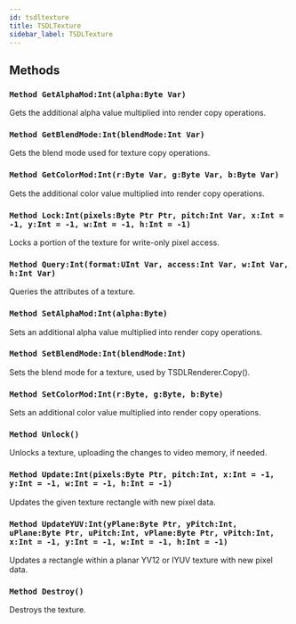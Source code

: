 ```yaml
---
id: tsdltexture
title: TSDLTexture
sidebar_label: TSDLTexture
---
```



## Methods

### `Method GetAlphaMod:Int(alpha:Byte Var)`

Gets the additional alpha value multiplied into render copy operations.


### `Method GetBlendMode:Int(blendMode:Int Var)`

Gets the blend mode used for texture copy operations.


### `Method GetColorMod:Int(r:Byte Var, g:Byte Var, b:Byte Var)`

Gets the additional color value multiplied into render copy operations.


### `Method Lock:Int(pixels:Byte Ptr Ptr, pitch:Int Var, x:Int = -1, y:Int = -1, w:Int = -1, h:Int = -1)`

Locks a portion of the texture for write-only pixel access.


### `Method Query:Int(format:UInt Var, access:Int Var, w:Int Var, h:Int Var)`

Queries the attributes of a texture.


### `Method SetAlphaMod:Int(alpha:Byte)`

Sets an additional alpha value multiplied into render copy operations.


### `Method SetBlendMode:Int(blendMode:Int)`

Sets the blend mode for a texture, used by TSDLRenderer.Copy().


### `Method SetColorMod:Int(r:Byte, g:Byte, b:Byte)`

Sets an additional color value multiplied into render copy operations.


### `Method Unlock()`

Unlocks a texture, uploading the changes to video memory, if needed.


### `Method Update:Int(pixels:Byte Ptr, pitch:Int, x:Int = -1, y:Int = -1, w:Int = -1, h:Int = -1)`

Updates the given texture rectangle with new pixel data.


### `Method UpdateYUV:Int(yPlane:Byte Ptr, yPitch:Int, uPlane:Byte Ptr, uPitch:Int, vPlane:Byte Ptr, vPitch:Int, x:Int = -1, y:Int = -1, w:Int = -1, h:Int = -1)`

Updates a rectangle within a planar YV12 or IYUV texture with new pixel data.


### `Method Destroy()`

Destroys the texture.


